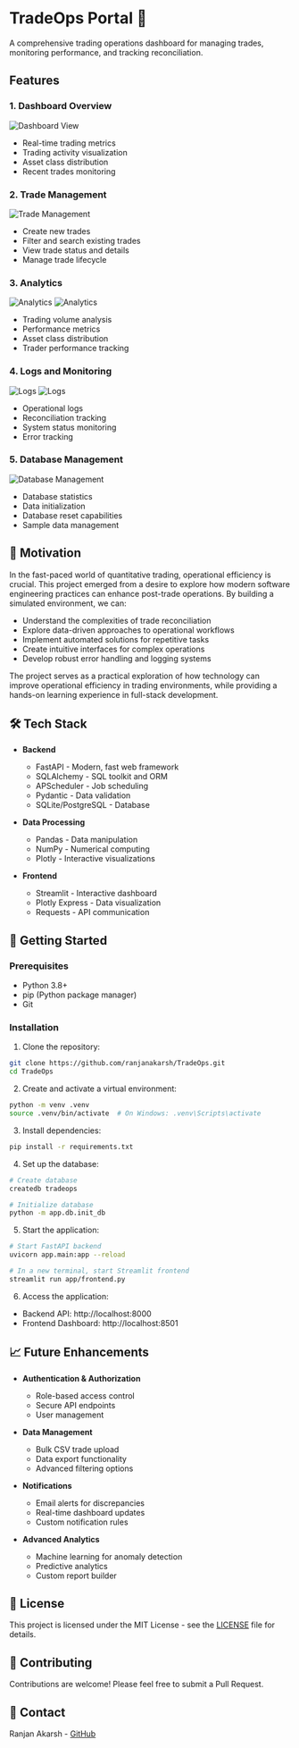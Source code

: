 # TradeOps Portal 🚀

A comprehensive trading operations dashboard for managing trades, monitoring performance, and tracking reconciliation.

## Features

### 1. Dashboard Overview
![Dashboard View](screenshots/Dashboard.png)
- Real-time trading metrics
- Trading activity visualization
- Asset class distribution
- Recent trades monitoring

### 2. Trade Management
![Trade Management](screenshots/TradeManagement.png)
- Create new trades
- Filter and search existing trades
- View trade status and details
- Manage trade lifecycle

### 3. Analytics
![Analytics](screenshots/Analytics1.png)
![Analytics](screenshots/Analytics2.png)
- Trading volume analysis
- Performance metrics
- Asset class distribution
- Trader performance tracking

### 4. Logs and Monitoring
![Logs](screenshots/OpLog.png)
![Logs](screenshots/ReconcilationLog.png)
- Operational logs
- Reconciliation tracking
- System status monitoring
- Error tracking

### 5. Database Management
![Database Management](screenshots/Database.png)
- Database statistics
- Data initialization
- Database reset capabilities
- Sample data management

## 🎯 Motivation

In the fast-paced world of quantitative trading, operational efficiency is crucial. This project emerged from a desire to explore how modern software engineering practices can enhance post-trade operations. By building a simulated environment, we can:

- Understand the complexities of trade reconciliation
- Explore data-driven approaches to operational workflows
- Implement automated solutions for repetitive tasks
- Create intuitive interfaces for complex operations
- Develop robust error handling and logging systems

The project serves as a practical exploration of how technology can improve operational efficiency in trading environments, while providing a hands-on learning experience in full-stack development.

## 🛠️ Tech Stack

- **Backend**
  - FastAPI - Modern, fast web framework
  - SQLAlchemy - SQL toolkit and ORM
  - APScheduler - Job scheduling
  - Pydantic - Data validation
  - SQLite/PostgreSQL - Database

- **Data Processing**
  - Pandas - Data manipulation
  - NumPy - Numerical computing
  - Plotly - Interactive visualizations

- **Frontend**
  - Streamlit - Interactive dashboard
  - Plotly Express - Data visualization
  - Requests - API communication

## 🚀 Getting Started

### Prerequisites

- Python 3.8+
- pip (Python package manager)
- Git

### Installation

1. Clone the repository:
```bash
git clone https://github.com/ranjanakarsh/TradeOps.git
cd TradeOps
```

2. Create and activate a virtual environment:
```bash
python -m venv .venv
source .venv/bin/activate  # On Windows: .venv\Scripts\activate
```

3. Install dependencies:
```bash
pip install -r requirements.txt
```

4. Set up the database:
```bash
# Create database
createdb tradeops

# Initialize database
python -m app.db.init_db
```

5. Start the application:
```bash
# Start FastAPI backend
uvicorn app.main:app --reload

# In a new terminal, start Streamlit frontend
streamlit run app/frontend.py
```

6. Access the application:
- Backend API: http://localhost:8000
- Frontend Dashboard: http://localhost:8501

## 📈 Future Enhancements

- **Authentication & Authorization**
  - Role-based access control
  - Secure API endpoints
  - User management

- **Data Management**
  - Bulk CSV trade upload
  - Data export functionality
  - Advanced filtering options

- **Notifications**
  - Email alerts for discrepancies
  - Real-time dashboard updates
  - Custom notification rules

- **Advanced Analytics**
  - Machine learning for anomaly detection
  - Predictive analytics
  - Custom report builder

## 📝 License

This project is licensed under the MIT License - see the [LICENSE](LICENSE) file for details.

## 🤝 Contributing

Contributions are welcome! Please feel free to submit a Pull Request.

## 📧 Contact

Ranjan Akarsh - [GitHub](https://github.com/ranjanakarsh)
